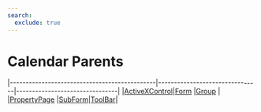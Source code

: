 ```yaml
---
search:
  exclude: true
---
```


<h1 class="heading"><span class="name">Calendar Parents</span></h1>

|----------------------------------------------|--------------------------------|--------------------------------|
|[ActiveXControl](../objects/activexcontrol.md)|[Form](../objects/form.md)      |[Group](../objects/group.md)    |
|[PropertyPage](../objects/propertypage.md)    |[SubForm](../objects/subform.md)|[ToolBar](../objects/toolbar.md)|
